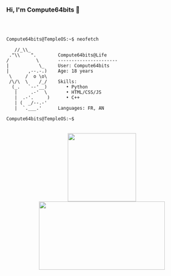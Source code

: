 ### Hi, I'm Compute64bits 👋 

<br>

```console

Compute64bits@TempleOS:~$ neofetch

   //_\\_
 ."\\    ".        Compute64bits@Life
/          \       ----------------------
|           \_     User: Compute64bits
|       ,--.-.)    Age: 18 years
 \     /  o \o\
 /\/\  \    /_/    Skills:
  (_.   `--'__)       • Python  
   |     .-'  \       • HTML/CSS/JS
   |  .-'.     )      • C++
   | (  _/--.-'
   |  `.___.'      Languages: FR, AN

Compute64bits@TempleOS:~$
```

<br>

<div align="center">
    <a href="https://github.com/Loyerss">
    <img height="180em" src="https://github-readme-stats.loyerss.vercel.app/api?username=Compute64bits&show_icons=true&theme=react&include_all_commits=true&count_private=true"/>
    <img width="332px" height="180em" src="https://github-readme-stats.loyerss.vercel.app/api/top-langs/?username=Compute64bits&layout=compact&langs_count=16&theme=react"/>

<br>

</div>
